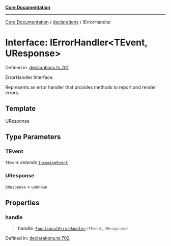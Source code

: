 [**Core Documentation**](../../README.md)

***

[Core Documentation](../../README.md) / [declarations](../README.md) / IErrorHandler

# Interface: IErrorHandler\<TEvent, UResponse\>

Defined in: [declarations.ts:701](https://github.com/stonemjs/core/blob/e2200da501349da1fec304d821c002bb6d055b61/src/declarations.ts#L701)

ErrorHandler Interface.

Represents an error handler that provides methods to report and render errors.

## Template

UResponse

## Type Parameters

### TEvent

`TEvent` *extends* [`IncomingEvent`](../../events/IncomingEvent/classes/IncomingEvent.md)

### UResponse

`UResponse` = `unknown`

## Properties

### handle

> **handle**: [`FunctionalErrorHandler`](../type-aliases/FunctionalErrorHandler.md)\<`TEvent`, `UResponse`\>

Defined in: [declarations.ts:702](https://github.com/stonemjs/core/blob/e2200da501349da1fec304d821c002bb6d055b61/src/declarations.ts#L702)
